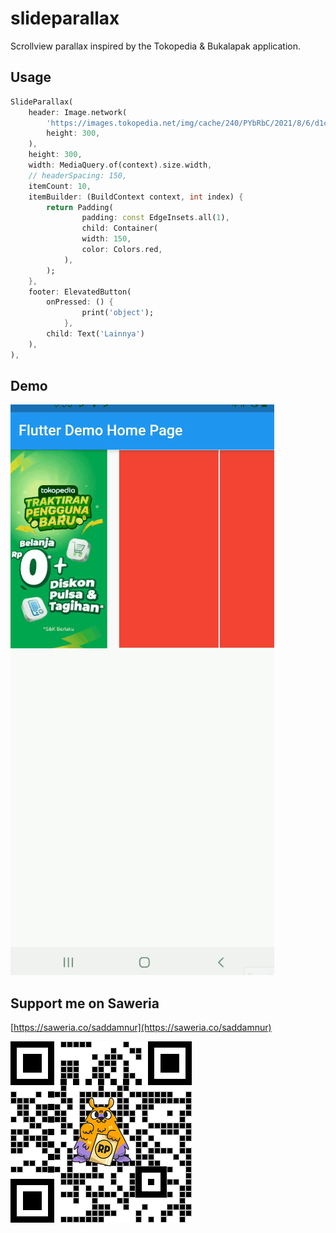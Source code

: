 # slideparallax

Scrollview parallax inspired by the Tokopedia & Bukalapak application.  

## Usage

```dart
SlideParallax(
    header: Image.network(
        'https://images.tokopedia.net/img/cache/240/PYbRbC/2021/8/6/d1c4b788-27f3-463d-b40c-d2b1a6c845df.png.webp?ect=4g',
        height: 300,
    ),
    height: 300,
    width: MediaQuery.of(context).size.width,
    // headerSpacing: 150,
    itemCount: 10,
    itemBuilder: (BuildContext context, int index) {
        return Padding(
                padding: const EdgeInsets.all(1),
                child: Container(
                width: 150,
                color: Colors.red,
            ),
        );
    },
    footer: ElevatedButton(
        onPressed: () {
                print('object');
            },
        child: Text('Lainnya')
    ),
),
```

## Demo
![slideparallax](https://raw.githubusercontent.com/muhammadsaddamnur/slideparallax/main/slideparallax.gif)

## Support me on Saweria
[https://saweria.co/saddamnur](https://saweria.co/saddamnur)

![saweria](https://raw.githubusercontent.com/muhammadsaddamnur/slideparallax/main/saweria.png)